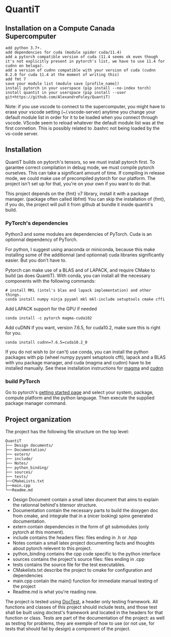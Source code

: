 # QuantiT

## Installation on a Compute Canada Supercomputer

	add python 3.7+.
	add dependencies for cuda (module spider cuda/11.4)
	add a pytorch compatible version of cuda (11.4 seems ok even though it's not explicitly present in pytorch's list, we have to use 11.4 for cudnn on beluga).
	add a version of cudnn compatible with your version of cuda (cudnn 8.2.0 for cuda 11.4 at the moment of writing this)
	add fmt 7
	save your module list (module save [profile_name])
	install pytorch in your userspace (pip install --no-index torch)
	install quantit in your userspace (pip install --user git+https://github.com/AlexandreFoley/QuantiT)

Note: if you use vscode to connect to the supercomputer, you might have to erase your vscode setting (~/.vscode-server) anytime you change your default module list in order for it to be loaded when you connect through vscode. VScode seem to reload whatever the default module list was at the first connetion.
	This is possibly related to .bashrc not being loaded by the vs-code server.
## Installation

QuantiT builds on pytorch's tensors, so we must install pytorch first.
To garantee correct compilation in debug mode, we must compile pytorch ourselves. This can take a significant amount of time.
If compiling in release mode, we could make use of precompiled pytorch for our platform. The project isn't set up for that, you're on your own if you want to do that.

This project depends on the {fmt} v7 library, install it with a package manager. (package often called libfmt)
You can skip the installation of {fmt}, if you do, the project will pull it from github at bundle it inside quantit's build.

### PyTorch's dependencies
Python3 and some modules are dependencies of PyTorch.
Cuda is an optionnal dependency of PyTorch.

For python, I suggest using anaconda or miniconda, because this make installing some of the additionnal (and optionnal) cuda libraries significantly easier.
But you don't have to.

Pytorch can make use of a BLAS and of LAPACK, and require CMake to build (as does QuantiT).
With conda, you can install all the necessary components with the following commands:
	
	# install MKL (intel's blas and lapack implementation) and other things.
	conda install numpy ninja pyyaml mkl mkl-include setuptools cmake cffi

Add LAPACK support for the GPU if needed

	conda install -c pytorch magma-cuda102

Add cuDNN if you want, version 7.6.5, for cuda10.2, make sure this is right for you.

	conda install cudnn=7.6.5=cuda10.2_0

If you do not wish to (or can't) use conda, you can install the python packages with pip (wheel numpy pyyaml setuptools cffi), lapack and a BLAS with you package manager, and cuda (magma and  cudnn) have to be installed manually. See these installation instructions for [magma](https://icl.cs.utk.edu/projectsfiles/magma/doxygen/installing.html) and [cudnn](https://docs.nvidia.com/deeplearning/cudnn/install-guide/index.html)

### build PyTorch

Go to pytorch's [getting started page](https://pytorch.org/get-started/locally/) and select your system, package, compute platform and the python language. Then execute the supplied package manager command.

## Project organization
The project has the following file structure on the top level:

	QuantiT
	├── Design documents/
	├── Documentation/
	├── extern/
	├── include/
	├── Notes/
	├── python_binding/
	├── sources/
	├── tests/
	├──CMakeLists.txt
	├──main.cpp
	└──Readme.md

- Design Document contain a small latex document that aims to explain the rationnal behind's btensor structure.
- Documentation contain the necessary parts to build the doxygen doc from cmake, and integrate that in a (nicer looking) spinx generated documentation.
- extern contain dependencies in the form of git submodules (only pytorch at this moment).
- include contains the headers files: files ending in .h or .hpp
- Notes contain a small latex project documenting facts and thoughts about pytorch relevent to this project.
- python_binding contains the cpp code specific to the python interface
- sources contains the project's source files: files ending in .cpp
- tests contains the source file for the test executables.
- CMakelists.txt describe the project to cmake for configuration and dependencies
- main.cpp contain the main() function for immediate manual testing of the project
- Readme.md is what you're reading now.

The project is tested using [DocTest](https://github.com/onqtam/doctest), a header only testing framework.
All functions and classes of this project should include tests, and those test shall be built using doctest's framework and located in the headers for that function or class.
Tests are part of the documentation of the project: as well as testing for problems, they are exemple of how to use (or not use, for tests that should fail by design) a component of the project.
